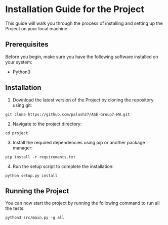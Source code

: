 # Installation Guide for the Project

This guide will walk you through the process of installing and setting up the Project on your local machine.

## Prerequisites

Before you begin, make sure you have the following software installed on your system:
- Python3

## Installation

1. Download the latest version of the Project by cloning the repository using git:
```
git clone https://github.com/palash27/ASE-Group7-HW.git
```


2. Navigate to the project directory:
```
cd project
```


3. Install the required dependencies using pip or another package manager:
```
pip install -r requirements.txt
```

4. Run the setup script to complete the installation:
```
python setup.py install
```


## Running the Project

You can now start the project by running the following command to run all the tests:
```
python3 src/main.py -g all
```
